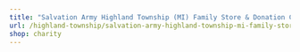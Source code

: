```yaml
---
title: "Salvation Army Highland Township (MI) Family Store & Donation Center"
url: /highland-township/salvation-army-highland-township-mi-family-store-and-donation-center/
shop: charity
---
```

